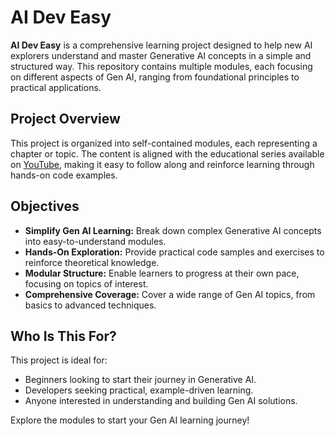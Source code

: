 # AI Dev Easy

**AI Dev Easy** is a comprehensive learning project designed to help new AI explorers understand and master Generative AI concepts in a simple and structured way. This repository contains multiple modules, each focusing on different aspects of Gen AI, ranging from foundational principles to practical applications.

## Project Overview

This project is organized into self-contained modules, each representing a chapter or topic. The content is aligned with the educational series available on [YouTube](https://www.youtube.com/watch?v=NAFWvZq-YBk&list=PLAeEMmxTSliHiDkQ7HQj-iQM-2dkyHX-D), making it easy to follow along and reinforce learning through hands-on code examples.

## Objectives

- **Simplify Gen AI Learning:** Break down complex Generative AI concepts into easy-to-understand modules.
- **Hands-On Exploration:** Provide practical code samples and exercises to reinforce theoretical knowledge.
- **Modular Structure:** Enable learners to progress at their own pace, focusing on topics of interest.
- **Comprehensive Coverage:** Cover a wide range of Gen AI topics, from basics to advanced techniques.

## Who Is This For?

This project is ideal for:

- Beginners looking to start their journey in Generative AI.
- Developers seeking practical, example-driven learning.
- Anyone interested in understanding and building Gen AI solutions.

Explore the modules to start your Gen AI learning journey!
